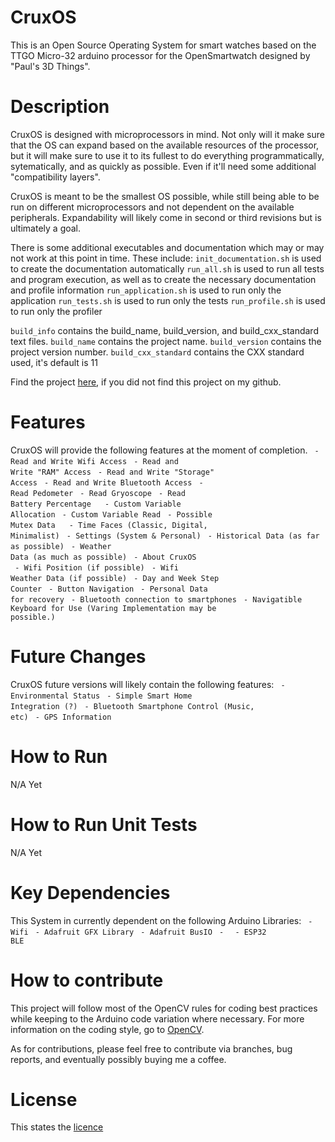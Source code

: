 # CruxOS
This is an Open Source Operating System for smart watches based on the TTGO Micro-32 arduino processor for the OpenSmartwatch designed by "Paul's 3D Things".

# Description
CruxOS is designed with microprocessors in mind. Not only will it make sure that the OS can expand based on the available resources of the processor, but it will make sure to use it to its fullest to do everything programmatically, sytematically, and as quickly as possible. Even if it'll need some additional "compatibility layers".

CruxOS is meant to be the smallest OS possible, while still being able to be run on different microprocessors and not dependent on the available peripherals. Expandability will likely come in second or third revisions but is ultimately a goal.

There is some additional executables and documentation which may or may not work at this point in time. These include:
<code>init_documentation.sh</code> is used to create the documentation automatically
<code>run_all.sh</code> is used to run all tests and program execution, as well as to create the necessary documentation and profile information
<code>run_application.sh</code> is used to run only the application
<code>run_tests.sh</code> is used to run only the tests
<code>run_profile.sh</code> is used to run only the profiler

<code>build_info</code> contains the build_name, build_version, and build_cxx_standard text files.
<code>build_name</code> contains the project name. 
<code>build_version</code> contains the project version number. 
<code>build_cxx_standard</code> contains the CXX standard used, it's default is 11

Find the project [here](https://github.com/BenrickSmit/CruxOS), if you did not find this project on my github.

# Features
CruxOS will provide the following features at the moment of completion.
  <code> - Read and Write Wifi Access</code>
  <code> - Read and Write "RAM" Access</code>
  <code> - Read and Write "Storage" Access</code>
  <code> - Read and Write Bluetooth Access</code>
  <code> - Read Pedometer</code>
  <code> - Read Gryoscope</code>
  <code> - Read Battery Percentage</code>
  <code>  </code>
  <code> - Custom Variable Allocation</code>
  <code> - Custom Variable Read</code>
  <code> - Possible Mutex Data</code>
  <code>  </code>
  <code> - Time Faces (Classic, Digital, Minimalist)</code>
  <code> - Settings (System & Personal)</code>
  <code> - Historical Data (as far as possible)</code>
  <code> - Weather Data (as much as possible)</code>
  <code> - About CruxOS</code>
  <code>  </code>
  <code> - Wifi Position (if possible)</code>
  <code> - Wifi Weather Data (if possible)</code>
  <code> - Day and Week Step Counter</code>
  <code> - Button Navigation</code>
  <code> - Personal Data for recovery</code>
  <code> - Bluetooth connection to smartphones</code>
  <code> - Navigatible Keyboard for Use (Varing Implementation may be possible.)</code>
  
  

# Future Changes
CruxOS future versions will likely contain the following features:
  <code> - Environmental Status</code>
  <code> - Simple Smart Home Integration (?)</code>
  <code> - Bluetooth Smartphone Control (Music, etc)</code>
  <code> - GPS Information</code>


# How to Run
N/A Yet

# How to Run Unit Tests
N/A Yet

# Key Dependencies
This System in currently dependent on the following Arduino Libraries:
  <code> - Wifi</code>
  <code> - Adafruit GFX Library</code>
  <code> - Adafruit BusIO</code>
  <code> - </code>
  <code> - ESP32 BLE</code>


# How to contribute
This project will follow most of the OpenCV rules for coding best practices while keeping to the Arduino code variation where necessary. 
For more information on the coding style, go to [OpenCV](https://github.com/opencv/opencv/wiki/Coding_Style_Guide).

As for contributions, please feel free to contribute via branches, bug reports, and eventually possibly buying me a coffee.

# License
This states the [licence](LICENSE)

